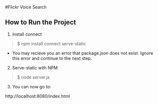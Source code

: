 #Flickr Voice Search
## How to Run the Project

1. Install connect
> $ npm install connect serve-static

* You may recieve you an error that package.json does not exist. Ignore this error and continue to the next step.
2. Serve-static with NPM
> $ node server.js

3. You can now go to:

http://localhost:8080/index.html